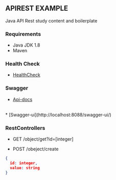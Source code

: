 ## APIREST EXAMPLE

Java API Rest study content and boilerplate

### Requirements

* Java JDK 1.8
* Maven

### Health Check

* [HealthCheck](http://localhost:8088/)


### Swagger

* [Api-docs](http://localhost:8088/v2/api-docs)
<br>
* [Swagger-ui](http://localhost:8088/swagger-ui/)



### RestControllers

* GET /object/get?id=[integer]

* POST /obeject/create

```json
{
  id: integer,
  value: string
}
```



